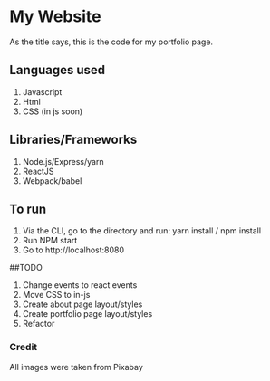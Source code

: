 # My Website

As the title says, this is the code for my portfolio page.

## Languages used

1. Javascript
2. Html
3. CSS (in js soon)

## Libraries/Frameworks

1. Node.js/Express/yarn
2. ReactJS
3. Webpack/babel

## To run

1. Via the CLI, go to the directory and run: yarn install / npm install
2. Run NPM start
3. Go to http://localhost:8080

##TODO

1. Change events to react events
2. Move CSS to in-js
3. Create about page layout/styles
4. Create portfolio page layout/styles
5. Refactor

### Credit

All images were taken from Pixabay